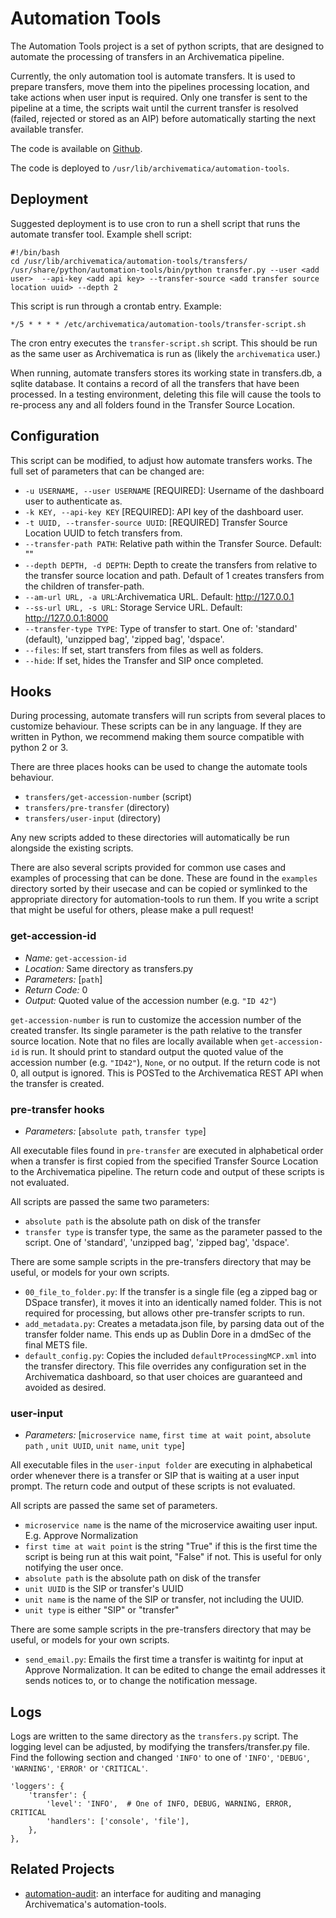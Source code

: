 Automation Tools
================

The Automation Tools project is a set of python scripts, that are designed to automate the processing of transfers in an Archivematica pipeline.

Currently, the only automation tool is automate transfers.  It is used to prepare transfers, move them into the pipelines processing location, and take actions when user input is required.  Only one transfer is sent to the pipeline at a time, the scripts wait until the current transfer is resolved (failed, rejected or stored as an AIP) before automatically starting the next available transfer. 

The code is available on [Github](http://github.com/artefactual/automation-tools).

The code is deployed to `/usr/lib/archivematica/automation-tools`.

Deployment
----------

Suggested deployment is to use cron to run a shell script that runs the automate transfer tool. Example shell script:

    #!/bin/bash
    cd /usr/lib/archivematica/automation-tools/transfers/
    /usr/share/python/automation-tools/bin/python transfer.py --user <add user>  --api-key <add api key> --transfer-source <add transfer source location uuid> --depth 2

This script is run through a crontab entry. Example:

    */5 * * * * /etc/archivematica/automation-tools/transfer-script.sh

The cron entry executes the `transfer-script.sh` script. This should be run as the same user as Archivematica is run as (likely the `archivematica` user.)

When running, automate transfers stores its working state in transfers.db, a sqlite database.  It contains a record of all the transfers that have been processed.  In a testing environment, deleting this file will cause the tools to re-process any and all folders found in the Transfer Source Location. 

Configuration
-------------

This script can be modified, to adjust how automate transfers works.  The full set of parameters that can be changed are:

* `-u USERNAME, --user USERNAME` [REQUIRED]: Username of the dashboard user to authenticate as.
* `-k KEY, --api-key KEY` [REQUIRED]: API key of the dashboard user.
* `-t UUID, --transfer-source UUID`: [REQUIRED] Transfer Source Location UUID to fetch transfers from.
* `--transfer-path PATH`: Relative path within the Transfer Source. Default: ""
* `--depth DEPTH, -d DEPTH`: Depth to create the transfers from relative to the transfer source location and path. Default of 1 creates transfers from the children of transfer-path.
* `--am-url URL, -a URL`:Archivematica URL. Default: http://127.0.0.1
* `--ss-url URL, -s URL`: Storage Service URL. Default: http://127.0.0.1:8000
* `--transfer-type TYPE`: Type of transfer to start. One of: 'standard' (default), 'unzipped bag', 'zipped bag', 'dspace'.
* `--files`: If set, start transfers from files as well as folders.
* `--hide`: If set, hides the Transfer and SIP once completed.

Hooks
-----

During processing, automate transfers will run scripts from several places to customize behaviour. These scripts can be in any language. If they are written in Python, we recommend making them source compatible with python 2 or 3.

There are three places hooks can be used to change the automate tools behaviour.

* `transfers/get-accession-number` (script)
* `transfers/pre-transfer` (directory)
* `transfers/user-input` (directory)

Any new scripts added to these directories will automatically be run alongside the existing scripts.

There are also several scripts provided for common use cases and examples of processing that can be done.
These are found in the `examples` directory sorted by their usecase and can be copied or symlinked to the appropriate directory for automation-tools to run them.
If you write a script that might be useful for others, please make a pull request!

### get-accession-id

* _Name:_ `get-accession-id`
* _Location:_ Same directory as transfers.py
* _Parameters:_ [`path`]
* _Return Code:_ 0
* _Output:_ Quoted value of the accession number (e.g. `"ID 42"`)

`get-accession-number` is run to customize the accession number of the created transfer. Its single parameter is the path relative to the transfer source location.  Note that no files are locally available when `get-accession-id` is run. It should print to standard output the quoted value of the accession number (e.g. `"ID42"`), `None`, or no output. If the return code is not 0, all output is ignored. This is POSTed to the Archivematica REST API when the transfer is created.

### pre-transfer hooks

* _Parameters:_ [`absolute path`, `transfer type`]

All executable files found in `pre-transfer` are executed in alphabetical order when a transfer is first copied from the specified Transfer Source Location to the Archivematica pipeline. The return code and output of these scripts is not evaluated.

All scripts are passed the same two parameters:

* `absolute path` is the absolute path on disk of the transfer
* `transfer type` is transfer type, the same as the parameter passed to the script. One of 'standard', 'unzipped bag', 'zipped bag', 'dspace'.

There are some sample scripts in the pre-transfers directory that may be useful, or models for your own scripts.

* `00_file_to_folder.py`: If the transfer is a single file (eg a zipped bag or DSpace transfer), it moves it into an identically named folder. This is not required for processing, but allows other pre-transfer scripts to run.
* `add_metadata.py`: Creates a metadata.json file, by parsing data out of the transfer folder name.  This ends up as Dublin Dore in a dmdSec of the final METS file.
* `default_config.py`: Copies the included `defaultProcessingMCP.xml` into the transfer directory. This file overrides any configuration set in the Archivematica dashboard, so that user choices are guaranteed and avoided as desired.

### user-input

* _Parameters:_ [`microservice name`, `first time at wait point`, `absolute path` , `unit UUID`, `unit name`, `unit type`]

All executable files in the `user-input folder` are executing in alphabetical order whenever there is a transfer or SIP that is waiting at a user input prompt. The return code and output of these scripts is not evaluated.

All scripts are passed the same set of parameters.

* `microservice name` is the name of the microservice awaiting user input. E.g. Approve Normalization
* `first time at wait point` is the string "True" if this is the first time the script is being run at this wait point, "False" if not. This is useful for only notifying the user once.
* `absolute path` is the absolute path on disk of the transfer
* `unit UUID` is the SIP or transfer's UUID
* `unit name` is the name of the SIP or transfer, not including the UUID.
* `unit type` is either "SIP" or "transfer"

There are some sample scripts in the pre-transfers directory that may be useful, or models for your own scripts.

* `send_email.py`: Emails the first time a transfer is waitintg for input at Approve Normalization.  It can be edited to change the email addresses it sends notices to, or to change the notification message.

Logs
----

Logs are written to the same directory as the `transfers.py` script. The logging level can be adjusted, by modifying the transfers/transfer.py file. Find the following section and changed `'INFO'` to one of `'INFO'`, `'DEBUG'`, `'WARNING'`, `'ERROR'` or `'CRITICAL'`.

    'loggers': {
        'transfer': {
            'level': 'INFO',  # One of INFO, DEBUG, WARNING, ERROR, CRITICAL
            'handlers': ['console', 'file'],
        },
    },

Related Projects
----------------

* [automation-audit](https://github.com/finoradin/automation-audit): an interface for auditing and managing Archivematica's automation-tools.
